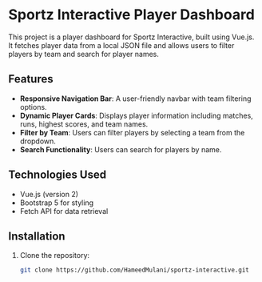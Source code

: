 # Sportz Interactive Player Dashboard

This project is a player dashboard for Sportz Interactive, built using Vue.js. It fetches player data from a local JSON file and allows users to filter players by team and search for player names.

## Features

- **Responsive Navigation Bar**: A user-friendly navbar with team filtering options.
- **Dynamic Player Cards**: Displays player information including matches, runs, highest scores, and team names.
- **Filter by Team**: Users can filter players by selecting a team from the dropdown.
- **Search Functionality**: Users can search for players by name.

## Technologies Used

- Vue.js (version 2)
- Bootstrap 5 for styling
- Fetch API for data retrieval

## Installation

1. Clone the repository:
   ```bash
   git clone https://github.com/HameedMulani/sportz-interactive.git
